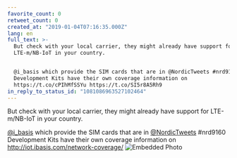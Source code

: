 ```yaml
---
favorite_count: 0
retweet_count: 0
created_at: "2019-01-04T07:16:35.000Z"
lang: en
full_text: >-
  But check with your local carrier, they might already have support for
  LTE-m/NB-IoT in your country. 


  @i_basis which provide the SIM cards that are in @NordicTweets #nrd9160
  Development Kits have their own coverage information on
  https://t.co/cPIhMfSSYu https://t.co/SI5r8A5Rh9
in_reply_to_status_id: "1081086963527102464"
---
```


But check with your local carrier, they might already have support for
LTE-m/NB-IoT in your country.

[@i_basis](https://twitter.com/i_basis) which provide the SIM cards that are in
[@NordicTweets](https://twitter.com/NordicTweets) #nrd9160 Development Kits have
their own coverage information on <http://iot.ibasis.com/network-coverage/>
![Embedded Photo](https://twitter-media-coderbyheart.s3.eu-north-1.amazonaws.com/1081086975472533504-DwDK3njWwAMASKj.jpg)
